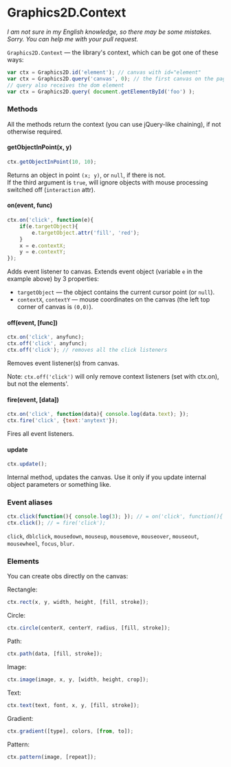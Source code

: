 Graphics2D.Context
===================
*I am not sure in my English knowledge, so there may be some mistakes. Sorry. You can help me with your pull request.*

`Graphics2D.Context` — the library's context, which can be got one of these ways:
```js
var ctx = Graphics2D.id('element'); // canvas with id="element"
var ctx = Graphics2D.query('canvas', 0); // the first canvas on the page
// query also receives the dom element
var ctx = Graphics2D.query( document.getElementById('foo') );
```

### Methods
All the methods return the context (you can use jQuery-like chaining), if not otherwise required.

#### getObjectInPoint(x, y)
```js
ctx.getObjectInPoint(10, 10);
```
Returns an object in point `(x; y)`, or `null`, if there is not.  
If the third argument is `true`, will ignore objects with mouse processing switched off (`interaction` attr).

#### on(event, func)
```js
ctx.on('click', function(e){
    if(e.targetObject){
        e.targetObject.attr('fill', 'red');
    }
    x = e.contextX;
    y = e.contextY;
});
```
Adds event listener to canvas. Extends event object (variable `e` in the example above) by 3 properties:
- `targetObject` — the object contains the current cursor point (or `null`).
- `contextX`, `contextY` — mouse coordinates on the canvas (the left top corner of canvas is `(0,0)`).

#### off(event, [func])
```js
ctx.on('click', anyfunc);
ctx.off('click', anyfunc);
ctx.off('click'); // removes all the click listeners
```
Removes event listener(s) from canvas.

Note: `ctx.off('click')` will only remove context listeners (set with ctx.on), but not the elements'.

#### fire(event, [data])
```js
ctx.on('click', function(data){ console.log(data.text); });
ctx.fire('click', {text:'anytext'});
```
Fires all event listeners.

#### update
```js
ctx.update();
```
Internal method, updates the canvas. Use it only if you update internal object parameters or something like.

### Event aliases
```js
ctx.click(function(){ console.log(3); }); // = on('click', function(){ console.log(3); });
ctx.click(); // = fire('click');
```
`click`, `dblclick`, `mousedown`, `mouseup`, `mousemove`, `mouseover`, `mouseout`, `mousewheel`, `focus`, `blur`.

### Elements
You can create obs directly on the canvas:

Rectangle:
```js
ctx.rect(x, y, width, height, [fill, stroke]);
```

Circle:
```js
ctx.circle(centerX, centerY, radius, [fill, stroke]);
```

Path:
```js
ctx.path(data, [fill, stroke]);
```

Image:
```js
ctx.image(image, x, y, [width, height, crop]);
```

Text:
```js
ctx.text(text, font, x, y, [fill, stroke]);
```

Gradient:
```js
ctx.gradient([type], colors, [from, to]);
```

Pattern:
```js
ctx.pattern(image, [repeat]);
```
